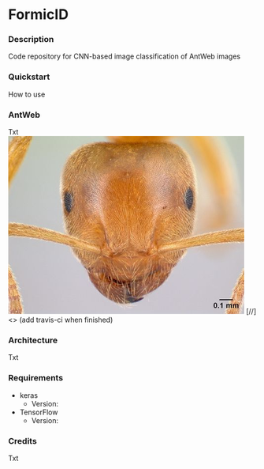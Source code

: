 # FormicID

### Description
Code repository for CNN-based image classification of AntWeb images

### Quickstart
How to use

### AntWeb
Txt </br>
<img src="https://github.com/naturalis/FormicID/blob/master/img/lasiusflavus.jpg?raw=true">
[//] <> (add travis-ci when finished)

### Architecture
Txt

### Requirements
- keras
  - Version:
- TensorFlow
  - Version:

### Credits
Txt
